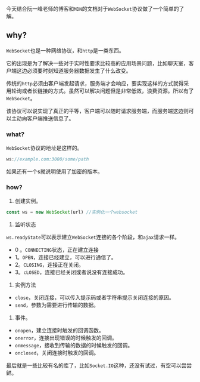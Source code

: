 今天结合阮一峰老师的博客和`MDN`的文档对于`WebSocket`协议做了一个简单的了解。

## why?

`WebSocket`也是一种网络协议，和`http`是一类东西。

它的出现是为了解决一些对于实时性要求比较高的应用场景问题，比如聊天室，客户端这边必须要时刻知道服务器数据发生了什么改变。

传统的`http`必须由客户端发起请求，服务端才会响应，要实现这样的方式就得采用轮询或者长链接的方式。虽然可以解决问题但是非常低效，浪费资源。所以有了`WebSocket`。

该协议可以说实现了真正的平等，客户端可以随时请求服务端，而服务端这边则可以主动向客户端推送信息了。

### what?

`WebSocket`协议的地址是这样的。

```javascript
ws://example.com:3000/some/path
```

如果还有一个s就说明使用了加密的版本。

### how?

1. 创建实例。

```javascript
const ws = new WebSocket(url) //实例化一个websocket
```

1. 监听状态

`ws.readyState`可以表示建立`WebSocket`连接的各个阶段，和`ajax`请求一样。

- 0 。`CONNECTING`状态，正在建立连接
- 1。`OPEN`，连接已经建立，可以进行通信了。
- 2。`CLOSING`，连接正在关闭。
- 3。`cLOSED`，连接已经关闭或者说没有连接成功。

1. 实例方法

- `close`，关闭连接，可以传入提示码或者字符串提示关闭连接的原因。
- `send`，参数为需要进行传输的数据。

1. 事件。

- `onopen`，建立连接时触发的回调函数。
- `onerror`，连接出现错误的时候触发的回调。
- `onmessage`，接收到传输的数据的时候触发的回调。
- `onclosed`，关闭连接时触发的回调。



最后就是一些比较有名的库了，比如`Socket.IO`这种，还没有试过，有空可以尝尝鲜。